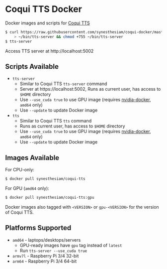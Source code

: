 # Coqui TTS Docker

Docker images and scripts for [Coqui TTS](https://github.com/coqui-ai/TTS)

```sh
$ curl https://raw.githubusercontent.com/synesthesiam/coqui-docker/master/coqui-docker/coqui-tts/tts-server \
    > ~/bin/tts-server && chmod +755 ~/bin/tts-server
$ tts-server
```

Access TTS server at http://localhost:5002

## Scripts Available

* `tts-server`
    * Similar to Coqui TTS `tts-server` command
    * Server at https://localhost:5002, Runs as current user, has access to `$HOME` directory
    * Use `--use_cuda true` to use GPU image (requires [nvidia-docker](https://github.com/NVIDIA/nvidia-docker), `amd64` only)
    * Use `--update` to update Docker image
* `tts`
    * Similar to Coqui TTS `tts` command
    * Runs as current user, has access to `$HOME` directory
    * Use `--use_cuda true` to use GPU image (requires [nvidia-docker](https://github.com/NVIDIA/nvidia-docker), `amd64` only)
    * Use `--update` to update Docker image

## Images Available

For CPU-only:

```sh
$ docker pull synesthesiam/coqui-tts
```

For GPU (`amd64` only):

```sh
$ docker pull synesthesiam/coqui-tts:gpu
```

Docker images also tagged with `<VERSION>` or `gpu-<VERSION>` for the version of Coqui TTS.

## Platforms Supported

* `amd64` - laptops/desktops/servers
    * GPU-ready images have `gpu` tag instead of `latest`
    * Run `tts-server --use_cuda true`
* `armv7l` - Raspberry Pi 3/4 32-bit
* `arm64` - Raspberry Pi 3/4 64-bit
